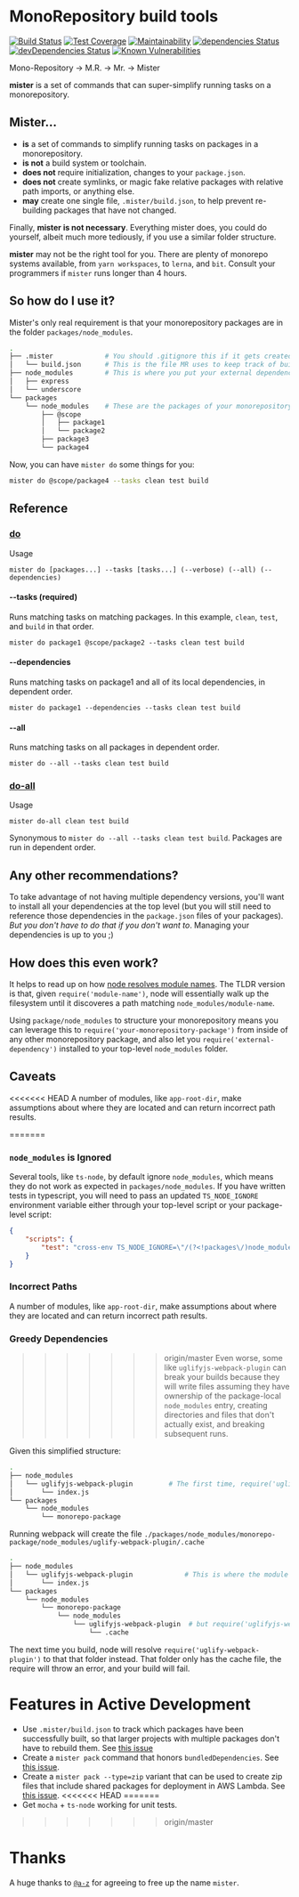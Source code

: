 # MonoRepository build tools

[![Build Status](https://travis-ci.org/mschnee/mister.svg?branch=master)](https://travis-ci.org/mschnee/mister)
[![Test Coverage](https://api.codeclimate.com/v1/badges/17d688f89336cb34595a/test_coverage)](https://codeclimate.com/github/mschnee/mister/test_coverage)
[![Maintainability](https://api.codeclimate.com/v1/badges/17d688f89336cb34595a/maintainability)](https://codeclimate.com/github/mschnee/mister/maintainability)
[![dependencies Status](https://david-dm.org/mschnee/mister/status.svg)](https://david-dm.org/mschnee/mister)
[![devDependencies Status](https://david-dm.org/mschnee/mister/dev-status.svg)](https://david-dm.org/mschnee/mister?type=dev)
[![Known Vulnerabilities](https://snyk.io/test/github/mschnee/mister/badge.svg?targetFile=package.json)](https://snyk.io/test/github/mschnee/mister?targetFile=package.json)

Mono-Repository -> M.R. -> Mr. -> Mister

**mister** is a set of commands that can super-simplify running tasks on a monorepository.

## Mister...
- **is** a set of commands to simplify running tasks on packages in a monorepository.
- **is not** a build system or toolchain.
- **does not** require initialization, changes to your `package.json`.
- **does not** create symlinks, or magic fake relative packages with relative path imports, or anything else.
- **may** create one single file, `.mister/build.json`, to help prevent re-building packages that have not changed.

Finally, **mister is not necessary**.  Everything mister does, you could do yourself, albeit much more tediously, if you use a similar folder structure.

**mister** may not be the right tool for you.  There are plenty of monorepo systems available, from `yarn workspaces`, to `lerna`, and `bit`.  Consult your programmers if `mister` runs longer than 4 hours.

## So how do I use it?

Mister's only real requirement is that your monorepository packages are in the folder `packages/node_modules`.
```sh
.
├── .mister             # You should .gitignore this if it gets created.
│   └── build.json      # This is the file MR uses to keep track of build timestamps and dependencies.
├── node_modules        # This is where you put your external dependencies.
│   ├── express
│   └── underscore
└── packages
    └── node_modules    # These are the packages of your monorepository.
        ├── @scope
        │   ├── package1
        │   └── package2
        ├── package3
        └── package4

```

Now, you can have `mister do` some things for you:
```sh
mister do @scope/package4 --tasks clean test build
```

## Reference
### [do](#do)
Usage
```
mister do [packages...] --tasks [tasks...] (--verbose) (--all) (--dependencies)
```

#### --tasks (required)

Runs matching tasks on matching packages.  In this example, `clean`, `test`, and `build` in that order.
```
mister do package1 @scope/package2 --tasks clean test build
```


#### --dependencies

Runs matching tasks on package1 and all of its local dependencies, in dependent order.
```
mister do package1 --dependencies --tasks clean test build
```


#### --all
Runs matching tasks on all packages in dependent order.
```
mister do --all --tasks clean test build
```

### [do-all](#do-all)
Usage
```
mister do-all clean test build
```
Synonymous to `mister do --all --tasks clean test build`.  Packages are run in dependent order.

## Any other recommendations?

To take advantage of not having multiple dependency versions, you'll want to install all your dependencies at the top level (but you will still need to reference those dependencies in the `package.json` files of your packages).  *But you don't have to do that if you don't want to*.  Managing your dependencies is up to you ;)

## How does this even work?

It helps to read up on how [node resolves module names](https://nodejs.org/api/modules.html#modules_loading_from_node_modules_folders).  The TLDR version is that, given `require('module-name')`, node will essentially walk up the filesystem until it discoveres a path matching `node_modules/module-name`.

Using `package/node_modules` to structure your monorepository means you can leverage this to `require('your-monorepository-package')` from inside of any other monorepository package, and also let you `require('external-dependency')` installed to your top-level `node_modules` folder.

## Caveats
<<<<<<< HEAD
A number of modules, like `app-root-dir`, make assumptions about where they are located and can return incorrect path results.

=======

### `node_modules` is Ignored
Several tools, like `ts-node`, by default ignore `node_modules`, which means they do not work as expected in `packages/node_modules`.  If you have written tests in typescript, you will need to pass an updated `TS_NODE_IGNORE` environment variable either through your top-level script or your package-level script:
```json
{
    "scripts": {
        "test": "cross-env TS_NODE_IGNORE=\"/(?<!packages\/)node_modules/\" nyc mocha",
    }
}
```


### Incorrect Paths
A number of modules, like `app-root-dir`, make assumptions about where they are located and can return incorrect path results.

### Greedy Dependencies
>>>>>>> origin/master
Even worse, some like `uglifyjs-webpack-plugin` can break your builds because they will write files assuming they have ownership of the package-local `node_modules` entry, creating directories and files that don't actually exist, and breaking subsequent runs.

Given this simplified structure:
```sh
.
├── node_modules
│   └── uglifyjs-webpack-plugin         # The first time, require('uglifyjs-webpack-plugin') resolves here
│       └── index.js
└── packages
    └── node_modules
        └── monorepo-package
```

Running webpack will create the file `./packages/node_modules/monorepo-package/node_modules/uglify-webpack-plugin/.cache`
```sh
.
├── node_modules
│   └── uglifyjs-webpack-plugin             # This is where the module really is!
│       └── index.js
└── packages
    └── node_modules
        └── monorepo-package
            └── node_modules
                └── uglifyjs-webpack-plugin  # but require('uglifyjs-webpack-plugin') will now resolve this!!
                    └── .cache
```

The next time you build, node will resolve `require('uglify-webpack-plugin')` to that that folder instead.  That folder only has the cache file, the require will throw an error, and your build will fail.

# Features in Active Development
- Use `.mister/build.json` to track which packages have been successfully built, so that larger projects with multiple packages don't have to rebuild them.  See [this issue](https://github.com/mschnee/mister/issues/4)
- Create a `mister pack` command that honors `bundledDependencies`.  See [this issue](https://github.com/mschnee/mister/issues/5).
- Create a `mister pack --type=zip` variant that can be used to create zip files that include shared packages for deployment in AWS Lambda.  See [this issue](https://github.com/mschnee/mister/issues/6).
<<<<<<< HEAD
=======
- Get `mocha` + `ts-node` working for unit tests.
>>>>>>> origin/master

# Thanks
A huge thanks to [`@a-z`](https://www.npmjs.com/~a-z) for agreeing to free up the name `mister`.

